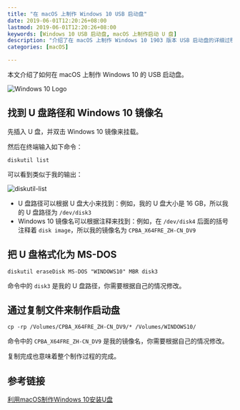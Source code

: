 ```yaml
---
title: "在 macOS 上制作 Windows 10 USB 启动盘"
date: 2019-06-01T12:20:26+08:00
lastmod: 2019-06-01T12:20:26+08:00
keywords: [Windows 10 USB 启动盘, macOS 上制作启动 U 盘]
description: "介绍了在 macOS 上制作 Windows 10 1903 版本 USB 启动盘的详细过程。"
categories: [macOS]

---
```


本文介绍了如何在 macOS 上制作 Windows 10 的 USB 启动盘。

<!--more-->

![Windows 10 Logo](/images/create-bootable-windows10-usb-drives-on-macos/windows10-logo.webp "Windows 10 Logo")

## 找到 U 盘路径和 Windows 10 镜像名

先插入 U 盘，并双击 Windows 10 镜像来挂载。

然后在终端输入如下命令：

```shell
diskutil list
```

可以看到类似于我的输出：

![diskutil-list](/images/create-bootable-windows10-usb-drives-on-macos/diskutil-list.webp "diskutil-list")

* U 盘路径可以根据 U 盘大小来找到：例如，我的 U 盘大小是 16 GB，所以我的 U 盘路径为 `/dev/disk3`
* Windows 10 镜像名可以根据注释来找到：例如，在 `/dev/disk4` 后面的括号注释着 `disk image`，所以我的镜像名为 `CPBA_X64FRE_ZH-CN_DV9`

## 把 U 盘格式化为 MS-DOS

```shell
diskutil eraseDisk MS-DOS "WINDOWS10" MBR disk3
```

命令中的 `disk3` 是我的 U 盘路径，你需要根据自己的情况修改。

## 通过复制文件来制作启动盘

```shell
cp -rp /Volumes/CPBA_X64FRE_ZH-CN_DV9/* /Volumes/WINDOWS10/
```

命令中的 `CPBA_X64FRE_ZH-CN_DV9` 是我的镜像名，你需要根据自己的情况修改。

复制完成也意味着整个制作过程的完成。

## 参考链接

[利用macOS制作Windows 10安装U盘](https://mcfly.cn/make-windows-installation-drive-on-mac/ "利用macOS制作Windows 10安装U盘")